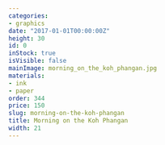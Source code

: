 ```yaml
---
categories:
- graphics
date: "2017-01-01T00:00:00Z"
height: 30
id: 0
inStock: true
isVisible: false
mainImage: morning_on_the_koh_phangan.jpg
materials:
- ink
- paper
order: 344
price: 150
slug: morning-on-the-koh-phangan
title: Morning on the Koh Phangan
width: 21
---
```


